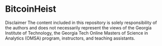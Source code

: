 # BitcoinHeist
Disclaimer
The content included in this repository is solely responsibility of the authors and does not necessarily represent the views of the Georgia Institute of Technology, the Georgia Tech Online Masters of Science in Analytics (OMSA) program, instructors, and teaching assistants.
